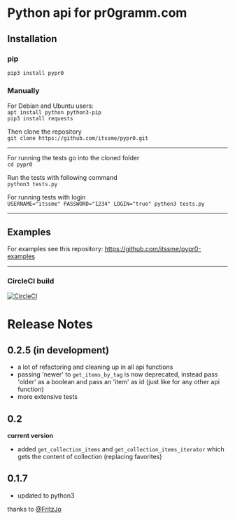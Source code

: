 # Python api for pr0gramm.com

## Installation

### pip

`pip3 install pypr0`

### Manually

For Debian and Ubuntu users: <br>
`apt install python python3-pip` <br>
`pip3 install requests`

Then clone the repository <br>
`git clone https://github.com/itssme/pypr0.git`

---
For running the tests go into the cloned folder <br>
`cd pypr0`

Run the tests with following command <br>
`python3 tests.py`

For running tests with login <br>
`USERNAME="itssme" PASSWORD="1234" LOGIN="true" python3 tests.py`


---
## Examples
For examples see this repository: https://github.com/itssme/pypr0-examples

---

### CircleCI build
[![CircleCI](https://circleci.com/gh/itssme/pypr0.svg?style=svg&circle-token=87c5fd78b5010d4e2c26dc9c2a385ed40be57818)](https://circleci.com/gh/itssme/python_pr0gramm_api)

# Release Notes

## 0.2.5 (in development)

+ a lot of refactoring and cleaning up in all api functions
+ passing 'newer' to ```get_items_by_tag``` is now deprecated, instead pass 'older' as a boolean and pass an 'item' as id (just like for any other api function)
+ more extensive tests

## 0.2

**current version**

+ added ```get_collection_items``` and ```get_collection_items_iterator``` which gets the content of collection (replacing favorites)

## 0.1.7

+ updated to python3

thanks to [@FritzJo](https://github.com/FritzJo)
